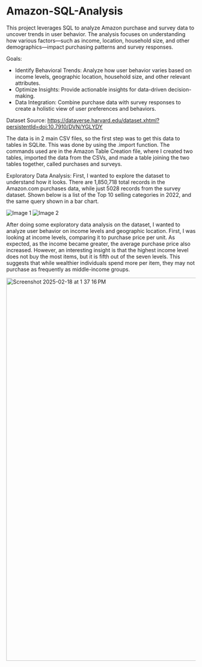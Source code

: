# Amazon-SQL-Analysis

This project leverages SQL to analyze Amazon purchase and survey data to uncover trends in user behavior. The analysis focuses on understanding how various factors—such as income, location, household size, and other demographics—impact purchasing patterns and survey responses.

Goals:
- Identify Behavioral Trends: Analyze how user behavior varies based on income levels, geographic location, household size, and other relevant attributes.
- Optimize Insights: Provide actionable insights for data-driven decision-making.
- Data Integration: Combine purchase data with survey responses to create a holistic view of user preferences and behaviors.


Dataset Source: https://dataverse.harvard.edu/dataset.xhtml?persistentId=doi:10.7910/DVN/YGLYDY

The data is in 2 main CSV files, so the first step was to get this data to tables in SQLite. This was done by using the .import function. 
The commands used are in the Amazon Table Creation file, where I created two tables, imported the data from the CSVs, and made a table joining the two tables together, called purchases and surveys. 

Exploratory Data Analysis: 
First, I wanted to explore the dataset to understand how it looks. There are 1,850,718 total records in the Amazon.com purchases data, while just 5028 records from the survey dataset. 
Shown below is a list of the Top 10 selling categories in 2022, and the same query shown in a bar chart. 

![Image 1](https://github.com/user-attachments/assets/0b5468ea-d50b-49a3-bb79-c6f97e905d9c) ![Image 2](https://github.com/user-attachments/assets/14a7a71d-5649-431b-b6c5-e82a532839c3)

After doing some exploratory data analysis on the dataset, I wanted to analyze user behavior on income levels and geographic location. First, I was looking at income levels, comparing it to purchase price per unit. As expected, as the income became greater, the average purchase price also increased. However, an interesting insight is that the highest income level does not buy the most items, but it is fifth out of the seven levels. This suggests that while wealthier individuals spend more per item, they may not purchase as frequently as middle-income groups.


<img width="1018" alt="Screenshot 2025-02-18 at 1 37 16 PM" src="https://github.com/user-attachments/assets/468b754e-c1f3-4b26-adf5-93e068387cd9" />
